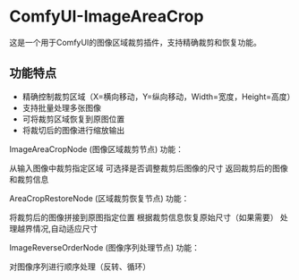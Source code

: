 # ComfyUI-ImageAreaCrop

这是一个用于ComfyUI的图像区域裁剪插件，支持精确裁剪和恢复功能。

## 功能特点
- 精确控制裁剪区域（X=横向移动，Y=纵向移动，Width=宽度，Height=高度）
- 支持批量处理多张图像
- 可将裁剪区域恢复到原图位置
- 将裁切后的图像进行缩放输出

ImageAreaCropNode (图像区域裁剪节点)
​功能​：

从输入图像中裁剪指定区域
可选择是否调整裁剪后图像的尺寸
返回裁剪后的图像和裁剪信息

AreaCropRestoreNode (区域裁剪恢复节点)
​功能​：

将裁剪后的图像拼接到原图指定位置
根据裁剪信息恢复原始尺寸（如果需要）
处理越界情况,自动适应尺寸

ImageReverseOrderNode (图像序列处理节点)
​功能​：

对图像序列进行顺序处理（反转、循环）